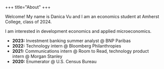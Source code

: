 +++
title="About"
+++

Welcome! My name is Danica Vu and I am an economics student at Amherst College, class of 2024.

I am interested in development economics and applied microeconomics.

- **2023:** Investment banking summer analyst @ BNP Paribas
- **2022:** Technology intern @ Bloomberg Philanthropies
- **2021:** Communications intern @ Room to Read, technology product intern @ Morgan Stanley
- **2020:** Enumerator @ U.S. Census Bureau
